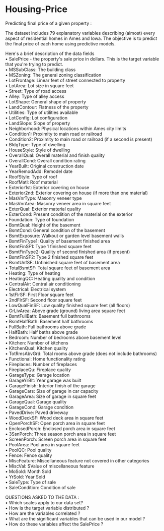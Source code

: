 # Housing-Price
Predicting final price of a given property :

The dataset includes 79 explanatory variables describing (almost) every aspect of residential homes in Ames and Iowa. The objective is to predict the final price of each home using predictive models.

Here's a brief description of the data fields  
•	SalePrice - the property's sale price in dollars. This is the target variable that you're trying to predict.  
•	MSSubClass: The building class  
•	MSZoning: The general zoning classification  
•	LotFrontage: Linear feet of street connected to property  
•	LotArea: Lot size in square feet  
•	Street: Type of road access  
•	Alley: Type of alley access  
•	LotShape: General shape of property  
•	LandContour: Flatness of the property  
•	Utilities: Type of utilities available  
•	LotConfig: Lot configuration  
•	LandSlope: Slope of property  
•	Neighborhood: Physical locations within Ames city limits  
•	Condition1: Proximity to main road or railroad  
•	Condition2: Proximity to main road or railroad (if a second is present)  
•	BldgType: Type of dwelling  
•	HouseStyle: Style of dwelling  
•	OverallQual: Overall material and finish quality  
•	OverallCond: Overall condition rating  
•	YearBuilt: Original construction date  
•	YearRemodAdd: Remodel date  
•	RoofStyle: Type of roof  
•	RoofMatl: Roof material  
•	Exterior1st: Exterior covering on house  
•	Exterior2nd: Exterior covering on house (if more than one material)  
•	MasVnrType: Masonry veneer type  
•	MasVnrArea: Masonry veneer area in square feet  
•	ExterQual: Exterior material quality  
•	ExterCond: Present condition of the material on the exterior  
•	Foundation: Type of foundation  
•	BsmtQual: Height of the basement  
•	BsmtCond: General condition of the basement  
•	BsmtExposure: Walkout or garden level basement walls  
•	BsmtFinType1: Quality of basement finished area  
•	BsmtFinSF1: Type 1 finished square feet  
•	BsmtFinType2: Quality of second finished area (if present)  
•	BsmtFinSF2: Type 2 finished square feet  
•	BsmtUnfSF: Unfinished square feet of basement area  
•	TotalBsmtSF: Total square feet of basement area  
•	Heating: Type of heating  
•	HeatingQC: Heating quality and condition  
•	CentralAir: Central air conditioning  
•	Electrical: Electrical system  
•	1stFlrSF: First Floor square feet  
•	2ndFlrSF: Second floor square feet  
•	LowQualFinSF: Low quality finished square feet (all floors)  
•	GrLivArea: Above grade (ground) living area square feet  
•	BsmtFullBath: Basement full bathrooms  
•	BsmtHalfBath: Basement half bathrooms  
•	FullBath: Full bathrooms above grade  
•	HalfBath: Half baths above grade  
•	Bedroom: Number of bedrooms above basement level  
•	Kitchen: Number of kitchens  
•	KitchenQual: Kitchen quality  
•	TotRmsAbvGrd: Total rooms above grade (does not include bathrooms)  
•	Functional: Home functionality rating  
•	Fireplaces: Number of fireplaces  
•	FireplaceQu: Fireplace quality  
•	GarageType: Garage location  
•	GarageYrBlt: Year garage was built  
•	GarageFinish: Interior finish of the garage  
•	GarageCars: Size of garage in car capacity  
•	GarageArea: Size of garage in square feet  
•	GarageQual: Garage quality  
•	GarageCond: Garage condition  
•	PavedDrive: Paved driveway  
•	WoodDeckSF: Wood deck area in square feet  
•	OpenPorchSF: Open porch area in square feet  
•	EnclosedPorch: Enclosed porch area in square feet  
•	3SsnPorch: Three season porch area in square feet  
•	ScreenPorch: Screen porch area in square feet  
•	PoolArea: Pool area in square feet  
•	PoolQC: Pool quality  
•	Fence: Fence quality  
•	MiscFeature: Miscellaneous feature not covered in other categories  
•	MiscVal: $Value of miscellaneous feature  
•	MoSold: Month Sold  
•	YrSold: Year Sold  
•	SaleType: Type of sale  
•	SaleCondition: Condition of sale  



 QUESTIONS ASKED TO THE DATA :  
 • Which scales apply to our data set?  
• How is the target variable distributed ?  
• How are the variables correlated ?  
• What are the significant variables that can be used in our model ?  
• How do these variables affect the SalePrice ?  
